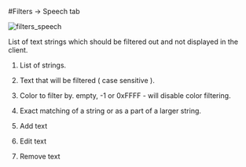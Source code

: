 #Filters -> Speech tab

![filters_speech](http://www.imageup.ru/img203/2777292/tab_filters_speech.png)

List of text strings which should be filtered out and not displayed in the client.

1) List of strings.

2) Text that will be filtered ( case sensitive ).

3) Color to filter by. empty, -1 or 0xFFFF - will disable color filtering.

4) Exact matching of a string or as a part of a larger string.

5) Add text 

6) Edit text

7) Remove text
